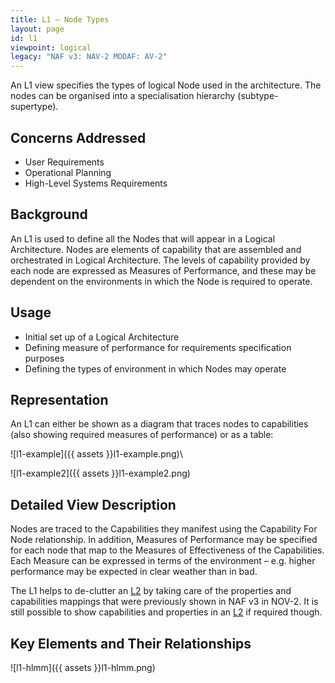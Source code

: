 ```yaml
---
title: L1 – Node Types
layout: page
id: l1
viewpoint: logical
legacy: "NAF v3: NAV-2 MODAF: AV-2"
---
```



An L1 view specifies the types of logical Node used in the
architecture. The nodes can be organised into a specialisation hierarchy
(subtype-supertype).

## Concerns Addressed

-   User Requirements
-   Operational Planning
-   High-Level Systems Requirements

## Background

An L1 is used to define all the Nodes that will appear in a Logical
Architecture. Nodes are elements of capability that are assembled and
orchestrated in Logical Architecture. The levels of capability provided
by each node are expressed as Measures of Performance, and these may be
dependent on the environments in which the Node is required to operate.

## Usage

-   Initial set up of a Logical Architecture
-   Defining measure of performance for requirements specification
    purposes
-   Defining the types of environment in which Nodes may operate

## Representation

An L1 can either be shown as a diagram that traces nodes to capabilities
(also showing required measures of performance) or as a table:

![l1-example]({{ assets }}l1-example.png)\

![l1-example2]({{ assets }}l1-example2.png)

## Detailed View Description

Nodes are traced to the Capabilities they manifest using the Capability
For Node relationship. In addition, Measures of Performance may be
specified for each node that map to the Measures of Effectiveness of the
Capabilities. Each Measure can be expressed in terms of the environment
– e.g. higher performance may be expected in clear weather than in bad.

The L1 helps to de-clutter an [L2](l2.html) by taking care of the properties
and capabilities mappings that were previously shown in NAF v3 in NOV-2.
It is still possible to show capabilities and properties in an [L2](l2.html)
if required though.

## Key Elements and Their Relationships

![l1-hlmm]({{ assets }}l1-hlmm.png)
